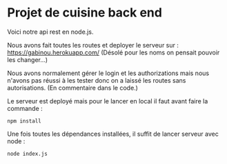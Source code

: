# Projet de cuisine back end 

Voici notre api rest en node.js.

Nous avons fait toutes les routes et deployer le serveur sur  :
https://gabinou.herokuapp.com/
(Désolé pour les noms on pensait pouvoir les changer...)

Nous avons normalement gérer le login et les authorizations mais nous n'avons pas réussi à les tester donc on a laissé les routes sans autorisations.
(En commentaire dans le code.)

Le serveur est deployé mais pour le lancer en local il faut avant faire la commande : 

    npm install

Une fois toutes les dépendances installées, il suffit de lancer serveur avec node : 

    node index.js

